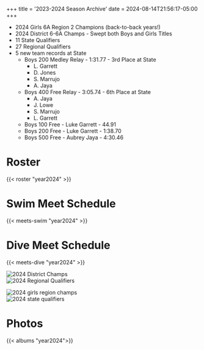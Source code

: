 +++
title = '2023-2024 Season Archive'
date = 2024-08-14T21:56:17-05:00
+++
- 2024 Girls 6A Region 2 Champions (back-to-back years!)
- 2024 District 6-6A Champs - Swept both Boys and Girls Titles
- 11 State Qualifiers
- 27 Regional Qualifiers
- 5 new team records at State
  - Boys 200 Medley Relay - 1:31.77 - 3rd Place at State
    - L. Garrett
    - D. Jones
    - S. Marrujo
    - A. Jaya
  - Boys 400 Free Relay - 3:05.74 - 6th Place at State
    - A. Jaya
    - J. Lowe
    - S. Marrujo
    - L. Garrett
  - Boys 100 Free - Luke Garrett - 44.91
  - Boys 200 Free - Luke Garrett - 1:38.70
  - Boys 500 Free - Aubrey Jaya - 4:30.46  

# Roster
{{< roster "year2024" >}}

# Swim Meet Schedule 
{{< meets-swim "year2024" >}}

# Dive Meet Schedule 
{{< meets-dive "year2024" >}}

![2024 District Champs](/img/2024-district-champsx1000.png "2024 DISTRICT CHAMPS")    
![2024 Regional Qualifiers](/img/2024-regional-qualifiersx800.png)  

![2024 girls region champs](/img/2024-region-girlsx800.png)  
![2024 state qualifiers](/img/2024-state-qualx800.png)  

# Photos
{{< albums "year2024">}}  